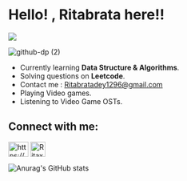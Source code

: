                                           
#                                Hello! , Ritabrata here!!
![](https://komarev.com/ghpvc/?username=Ritax2003&color=green&style=plastic)

![github-dp (2)](https://user-images.githubusercontent.com/82272821/189716208-18c89433-a420-48a5-9847-2fac97f50da6.png)

- Currently learning **Data Structure & Algorithms**.
- Solving questions on **Leetcode**.
- Contact me : [Ritabratadey1296@gmail.com]()
- Playing Video games.
- Listening to Video Game OSTs.

## Connect with me:
<p align="left">
<a href="https://www.linkedin.com/in/ritabrata-dey-27388622b" target="blank"><img align="center" src="https://raw.githubusercontent.com/rahuldkjain/github-profile-readme-generator/master/src/images/icons/Social/linked-in-alt.svg" alt="https://www.linkedin.com/in/ritabrata-dey-27388622b" height="30" width="40" /></a>
<a href="https://leetcode.com/Ritax_RTX/" target="blank"><img align="center" src="https://leetcode.com/_next/static/images/logo-dark-c96c407d175e36c81e236fcfdd682a0b.png" alt="Ritax_RTX" height="30" width="30" /></a>
</p>

![Anurag's GitHub stats](https://github-readme-stats.vercel.app/api?username=Ritax2003&show_icons=true&theme=merko)
